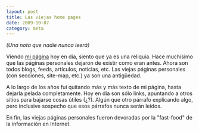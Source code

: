 ```yaml
---
layout: post
title: Las viejas home pages
date: 2009-10-07
category: meta
---
```


*(Una nota que nadie nunca leerá)*

Viendo [mi página](http://davidcapello.com) hoy en día, siento que ya es
una reliquia. Hace muchísimo que las páginas personales dejaron de
existir como eran antes. Ahora son todos blogs, feeds, artículos,
noticias, etc. Las viejas páginas personales (con secciones, site-map,
etc.) ya son una antigüedad.

A lo largo de los años fui quitando más y más texto de mi página,
hasta dejarla pelada completamente. Hoy en día son sólo links,
apuntando a otros sitios para bajarse cosas útiles (¿?). Algún que
otro párrafo explicando algo, pero inclusive sospecho que esos
párrafos nunca serán leídos.

En fin, las viejas páginas personales fueron devoradas por la
"fast-food" de la información en Internet.
